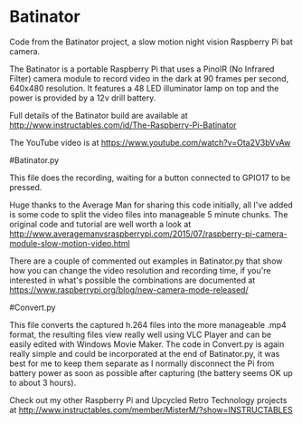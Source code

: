# Batinator
Code from the Batinator project, a slow motion night vision Raspberry Pi bat camera.

The Batinator is a portable Raspberry Pi that uses a PinoIR (No Infrared Filter) camera module to record video in the dark at 90 frames per second, 640x480 resolution. It features a 48 LED illuminator lamp on top and the power is provided by a 12v drill battery. 

Full details of the Batinator build are available at http://www.instructables.com/id/The-Raspberry-Pi-Batinator

The YouTube video is at https://www.youtube.com/watch?v=Ota2V3bVvAw

#Batinator.py

This file does the recording, waiting for a button connected to GPIO17 to be pressed. 

Huge thanks to the Average Man for sharing this code initially, all I've added is some code to split the video files into manageable 5 minute chunks. The original code and tutorial are well worth a look at http://www.averagemanvsraspberrypi.com/2015/07/raspberry-pi-camera-module-slow-motion-video.html 

There are a couple of commented out examples in Batinator.py that show how you can change the video resolution and recording time, if you're interested in what's possible the combinations are documented at https://www.raspberrypi.org/blog/new-camera-mode-released/ 

#Convert.py

This file converts the captured h.264 files into the more manageable .mp4 format, the resulting files view really well using VLC Player and can be easily edited with Windows Movie Maker. The code in Convert.py is again really simple and could be incorporated at the end of Batinator.py, it was best for me to keep them separate as I normally disconnect the Pi from battery power as soon as possible after capturing (the battery seems OK up to about 3 hours). 

Check out my other Raspberry Pi and Upcycled Retro Technology projects at http://www.instructables.com/member/MisterM/?show=INSTRUCTABLES

